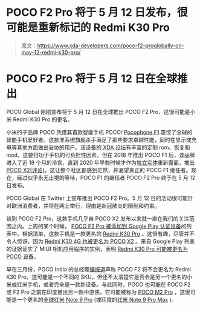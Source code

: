 # POCO F2 Pro 将于 5 月 12 日发布，很可能是重新标记的 Redmi K30 Pro

> 原文：<https://www.xda-developers.com/poco-f2-proglobally-on-may-12-redmi-k30-pro/>

# POCO F2 Pro 将于 5 月 12 日在全球推出

POCO Global 刚刚宣布将于 5 月 12 日在全球推出 POCO F2 Pro，这很可能是小米 Redmi K30 Pro 的更名。

小米的子品牌 POCO 凭借其首款智能手机 POCO/ [Pocophone F1](https://www.xda-developers.com/xiaomi-poco-f1-design-display-gaming-performance-review/) 震惊了全球的智能手机爱好者。这款准系统旗舰杀手满足了那些要求卓越性能，同时在显示或充电等其他方面做出妥协的用户。该设备的 [XDA 论坛](https://forum.xda-developers.com/poco-f1)有丰富的定制 rom、恢复和 mod，这要归功于手机的可负担性因素。但在 2018 年推出 POCO F1 后，该品牌进入了近 18 个月的冷宫，直到 2020 年早些时候才作为[独立实体](https://www.xda-developers.com/xiaomi-india-spins-off-poco-independent-brand/)重新露面，推出 [POCO X2(评论)](https://www.xda-developers.com/poco-x2-review-better-than-poco-f1/)，这让整个社区都感到茫然，并渴望真正的 POCO F1 继任者。现在，经过似乎永无止境的等待，POCO F1 的继任者 POCO F2 Pro 终于在 5 月 12 日发布。

POCO Global 在 Twitter 上宣布推出 POCO F2 Pro。5 月 12 日的活动很可能针对欧洲消费者，并将在网上举行，理由是新冠肺炎的限制和约束。

谈到 POCO F2 Pro，这款手机几乎自 POCO X2 发布以来就一直在我们的关注范围之内。上周的某个时候， [POCO F2 Pro 被添加到 Google Play 认证设备](http://xda-developers.com/google-play-hints-xiaomi-redmi-k30-pro-rebranded-poco-f2-pro-maybe-not-india/)的列表中。根据清单，这款手机是一款更名的 [Redmi K30 Pro](https://www.xda-developers.com/xiaomi-redmi-k30-pro-notchless-pop-up-camera-design-snapdragon-865-china-launch/) 。这很有趣，尽管并不令人惊讶，因为 [Redmi K30 4G 也被更名为 POCO X2](https://www.xda-developers.com/xiaomi-redmi-k30-4g-poco-x2-india/) 。来自 Google Play 列表的证据证实了 MIUI 相机应用程序的实例，表明 [Redmi K30 Pro 可能被更名为 POCO 设备](https://www.xda-developers.com/miui-camera-redmi-k30-pro-india-poco-brand/)。

早在三月份，POCO India 的总经理[据报道](https://www.androidauthority.com/poco-f2-redmi-k30-pro-rebrand-1098263/)声称 POCO F2 将不会更名为 Redmi K30 Pro。这可能是一个不同的 SKU，但还不太清楚它是否会是另一个更名的小米或红米手机，或者完全是一款新设备。与此同时，POCO 也可能在 POCO F2 或 F2 Pro 之前在印度推出另一款中游侠，它可能被称为 [POCO M2 Pro](https://www.xda-developers.com/poco-m2-pro-another-poco-smartphone-mid-range-processor/) ，这很可能是一个更名的[全球红米 Note 9 Pro](https://www.xda-developers.com/xiaomi-launches-redmi-note-9-globally-alongside-mi-note-10-lite/) (或印度的[红米 Note 9 Pro Max](https://www.xda-developers.com/redmi-note-9-pro-max-hands-on-video/) )。